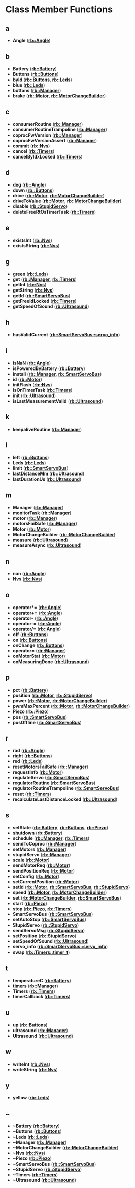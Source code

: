 
# Class Member Functions


## a

* **Angle** ([**rb::Angle**](classrb_1_1Angle.md))


## b

* **Battery** ([**rb::Battery**](classrb_1_1Battery.md))
* **Buttons** ([**rb::Buttons**](classrb_1_1Buttons.md))
* **byId** ([**rb::Buttons**](classrb_1_1Buttons.md), [**rb::Leds**](classrb_1_1Leds.md))
* **blue** ([**rb::Leds**](classrb_1_1Leds.md))
* **buttons** ([**rb::Manager**](classrb_1_1Manager.md))
* **brake** ([**rb::Motor**](classrb_1_1Motor.md), [**rb::MotorChangeBuilder**](classrb_1_1MotorChangeBuilder.md))


## c

* **consumerRoutine** ([**rb::Manager**](classrb_1_1Manager.md))
* **consumerRoutineTrampoline** ([**rb::Manager**](classrb_1_1Manager.md))
* **coprocFwVersion** ([**rb::Manager**](classrb_1_1Manager.md))
* **coprocFwVersionAssert** ([**rb::Manager**](classrb_1_1Manager.md))
* **commit** ([**rb::Nvs**](classrb_1_1Nvs.md))
* **cancel** ([**rb::Timers**](classrb_1_1Timers.md))
* **cancelByIdxLocked** ([**rb::Timers**](classrb_1_1Timers.md))


## d

* **deg** ([**rb::Angle**](classrb_1_1Angle.md))
* **down** ([**rb::Buttons**](classrb_1_1Buttons.md))
* **drive** ([**rb::Motor**](classrb_1_1Motor.md), [**rb::MotorChangeBuilder**](classrb_1_1MotorChangeBuilder.md))
* **driveToValue** ([**rb::Motor**](classrb_1_1Motor.md), [**rb::MotorChangeBuilder**](classrb_1_1MotorChangeBuilder.md))
* **disable** ([**rb::StupidServo**](classrb_1_1StupidServo.md))
* **deleteFreeRtOsTimerTask** ([**rb::Timers**](classrb_1_1Timers.md))


## e

* **existsInt** ([**rb::Nvs**](classrb_1_1Nvs.md))
* **existsString** ([**rb::Nvs**](classrb_1_1Nvs.md))


## g

* **green** ([**rb::Leds**](classrb_1_1Leds.md))
* **get** ([**rb::Manager**](classrb_1_1Manager.md), [**rb::Timers**](classrb_1_1Timers.md))
* **getInt** ([**rb::Nvs**](classrb_1_1Nvs.md))
* **getString** ([**rb::Nvs**](classrb_1_1Nvs.md))
* **getId** ([**rb::SmartServoBus**](classrb_1_1SmartServoBus.md))
* **getFreeIdLocked** ([**rb::Timers**](classrb_1_1Timers.md))
* **getSpeedOfSound** ([**rb::Ultrasound**](classrb_1_1Ultrasound.md))


## h

* **hasValidCurrent** ([**rb::SmartServoBus::servo\_info**](structrb_1_1SmartServoBus_1_1servo__info.md))


## i

* **isNaN** ([**rb::Angle**](classrb_1_1Angle.md))
* **isPoweredByBattery** ([**rb::Battery**](classrb_1_1Battery.md))
* **install** ([**rb::Manager**](classrb_1_1Manager.md), [**rb::SmartServoBus**](classrb_1_1SmartServoBus.md))
* **id** ([**rb::Motor**](classrb_1_1Motor.md))
* **initFlash** ([**rb::Nvs**](classrb_1_1Nvs.md))
* **isOnTimerTask** ([**rb::Timers**](classrb_1_1Timers.md))
* **init** ([**rb::Ultrasound**](classrb_1_1Ultrasound.md))
* **isLastMeasurementValid** ([**rb::Ultrasound**](classrb_1_1Ultrasound.md))


## k

* **keepaliveRoutine** ([**rb::Manager**](classrb_1_1Manager.md))


## l

* **left** ([**rb::Buttons**](classrb_1_1Buttons.md))
* **Leds** ([**rb::Leds**](classrb_1_1Leds.md))
* **limit** ([**rb::SmartServoBus**](classrb_1_1SmartServoBus.md))
* **lastDistanceMm** ([**rb::Ultrasound**](classrb_1_1Ultrasound.md))
* **lastDurationUs** ([**rb::Ultrasound**](classrb_1_1Ultrasound.md))


## m

* **Manager** ([**rb::Manager**](classrb_1_1Manager.md))
* **monitorTask** ([**rb::Manager**](classrb_1_1Manager.md))
* **motor** ([**rb::Manager**](classrb_1_1Manager.md))
* **motorsFailSafe** ([**rb::Manager**](classrb_1_1Manager.md))
* **Motor** ([**rb::Motor**](classrb_1_1Motor.md))
* **MotorChangeBuilder** ([**rb::MotorChangeBuilder**](classrb_1_1MotorChangeBuilder.md))
* **measure** ([**rb::Ultrasound**](classrb_1_1Ultrasound.md))
* **measureAsync** ([**rb::Ultrasound**](classrb_1_1Ultrasound.md))


## n

* **nan** ([**rb::Angle**](classrb_1_1Angle.md))
* **Nvs** ([**rb::Nvs**](classrb_1_1Nvs.md))


## o

* **operator\*=** ([**rb::Angle**](classrb_1_1Angle.md))
* **operator+=** ([**rb::Angle**](classrb_1_1Angle.md))
* **operator-** ([**rb::Angle**](classrb_1_1Angle.md))
* **operator-=** ([**rb::Angle**](classrb_1_1Angle.md))
* **operator/=** ([**rb::Angle**](classrb_1_1Angle.md))
* **off** ([**rb::Buttons**](classrb_1_1Buttons.md))
* **on** ([**rb::Buttons**](classrb_1_1Buttons.md))
* **onChange** ([**rb::Buttons**](classrb_1_1Buttons.md))
* **operator=** ([**rb::Manager**](classrb_1_1Manager.md))
* **onMotorStat** ([**rb::Motor**](classrb_1_1Motor.md))
* **onMeasuringDone** ([**rb::Ultrasound**](classrb_1_1Ultrasound.md))


## p

* **pct** ([**rb::Battery**](classrb_1_1Battery.md))
* **position** ([**rb::Motor**](classrb_1_1Motor.md), [**rb::StupidServo**](classrb_1_1StupidServo.md))
* **power** ([**rb::Motor**](classrb_1_1Motor.md), [**rb::MotorChangeBuilder**](classrb_1_1MotorChangeBuilder.md))
* **pwmMaxPercent** ([**rb::Motor**](classrb_1_1Motor.md), [**rb::MotorChangeBuilder**](classrb_1_1MotorChangeBuilder.md))
* **Piezo** ([**rb::Piezo**](classrb_1_1Piezo.md))
* **pos** ([**rb::SmartServoBus**](classrb_1_1SmartServoBus.md))
* **posOffline** ([**rb::SmartServoBus**](classrb_1_1SmartServoBus.md))


## r

* **rad** ([**rb::Angle**](classrb_1_1Angle.md))
* **right** ([**rb::Buttons**](classrb_1_1Buttons.md))
* **red** ([**rb::Leds**](classrb_1_1Leds.md))
* **resetMotorsFailSafe** ([**rb::Manager**](classrb_1_1Manager.md))
* **requestInfo** ([**rb::Motor**](classrb_1_1Motor.md))
* **regulateServo** ([**rb::SmartServoBus**](classrb_1_1SmartServoBus.md))
* **regulatorRoutine** ([**rb::SmartServoBus**](classrb_1_1SmartServoBus.md))
* **regulatorRoutineTrampoline** ([**rb::SmartServoBus**](classrb_1_1SmartServoBus.md))
* **reset** ([**rb::Timers**](classrb_1_1Timers.md))
* **recalculateLastDistanceLocked** ([**rb::Ultrasound**](classrb_1_1Ultrasound.md))


## s

* **setState** ([**rb::Battery**](classrb_1_1Battery.md), [**rb::Buttons**](classrb_1_1Buttons.md), [**rb::Piezo**](classrb_1_1Piezo.md))
* **shutdown** ([**rb::Battery**](classrb_1_1Battery.md))
* **schedule** ([**rb::Manager**](classrb_1_1Manager.md), [**rb::Timers**](classrb_1_1Timers.md))
* **sendToCoproc** ([**rb::Manager**](classrb_1_1Manager.md))
* **setMotors** ([**rb::Manager**](classrb_1_1Manager.md))
* **stupidServo** ([**rb::Manager**](classrb_1_1Manager.md))
* **scale** ([**rb::Motor**](classrb_1_1Motor.md))
* **sendMotorReq** ([**rb::Motor**](classrb_1_1Motor.md))
* **sendPositionReq** ([**rb::Motor**](classrb_1_1Motor.md))
* **setConfig** ([**rb::Motor**](classrb_1_1Motor.md))
* **setCurrentPosition** ([**rb::Motor**](classrb_1_1Motor.md))
* **setId** ([**rb::Motor**](classrb_1_1Motor.md), [**rb::SmartServoBus**](classrb_1_1SmartServoBus.md), [**rb::StupidServo**](classrb_1_1StupidServo.md))
* **speed** ([**rb::Motor**](classrb_1_1Motor.md), [**rb::MotorChangeBuilder**](classrb_1_1MotorChangeBuilder.md))
* **set** ([**rb::MotorChangeBuilder**](classrb_1_1MotorChangeBuilder.md), [**rb::SmartServoBus**](classrb_1_1SmartServoBus.md))
* **start** ([**rb::Piezo**](classrb_1_1Piezo.md))
* **stop** ([**rb::Piezo**](classrb_1_1Piezo.md), [**rb::Timers**](classrb_1_1Timers.md))
* **SmartServoBus** ([**rb::SmartServoBus**](classrb_1_1SmartServoBus.md))
* **setAutoStop** ([**rb::SmartServoBus**](classrb_1_1SmartServoBus.md))
* **StupidServo** ([**rb::StupidServo**](classrb_1_1StupidServo.md))
* **sendServoMsg** ([**rb::StupidServo**](classrb_1_1StupidServo.md))
* **setPosition** ([**rb::StupidServo**](classrb_1_1StupidServo.md))
* **setSpeedOfSound** ([**rb::Ultrasound**](classrb_1_1Ultrasound.md))
* **servo\_info** ([**rb::SmartServoBus::servo\_info**](structrb_1_1SmartServoBus_1_1servo__info.md))
* **swap** ([**rb::Timers::timer\_t**](structrb_1_1Timers_1_1timer__t.md))


## t

* **temperatureC** ([**rb::Battery**](classrb_1_1Battery.md))
* **timers** ([**rb::Manager**](classrb_1_1Manager.md))
* **Timers** ([**rb::Timers**](classrb_1_1Timers.md))
* **timerCallback** ([**rb::Timers**](classrb_1_1Timers.md))


## u

* **up** ([**rb::Buttons**](classrb_1_1Buttons.md))
* **ultrasound** ([**rb::Manager**](classrb_1_1Manager.md))
* **Ultrasound** ([**rb::Ultrasound**](classrb_1_1Ultrasound.md))


## w

* **writeInt** ([**rb::Nvs**](classrb_1_1Nvs.md))
* **writeString** ([**rb::Nvs**](classrb_1_1Nvs.md))


## y

* **yellow** ([**rb::Leds**](classrb_1_1Leds.md))


## ~

* **~Battery** ([**rb::Battery**](classrb_1_1Battery.md))
* **~Buttons** ([**rb::Buttons**](classrb_1_1Buttons.md))
* **~Leds** ([**rb::Leds**](classrb_1_1Leds.md))
* **~Manager** ([**rb::Manager**](classrb_1_1Manager.md))
* **~MotorChangeBuilder** ([**rb::MotorChangeBuilder**](classrb_1_1MotorChangeBuilder.md))
* **~Nvs** ([**rb::Nvs**](classrb_1_1Nvs.md))
* **~Piezo** ([**rb::Piezo**](classrb_1_1Piezo.md))
* **~SmartServoBus** ([**rb::SmartServoBus**](classrb_1_1SmartServoBus.md))
* **~StupidServo** ([**rb::StupidServo**](classrb_1_1StupidServo.md))
* **~Timers** ([**rb::Timers**](classrb_1_1Timers.md))
* **~Ultrasound** ([**rb::Ultrasound**](classrb_1_1Ultrasound.md))

